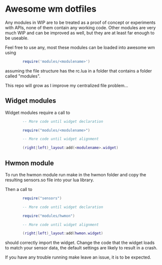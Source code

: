 # Awesome wm dotfiles

Any modules in WIP are to be treated as a proof of concept or experiments with
APIs, none of them contain any working code. Other modules are very much WIP and
can be improved as well, but they are at least far enough to be useable.

Feel free to use any, most these modules can be loaded into awesome wm using

```lua
        require('modules/<modulename>')
```

assuming the file structure has the rc.lua in a folder that contains a folder
called "modules".

This repo will grow as I improve my centralized file problem...


## Widget modules

Widget modules require a call to

```lua
        -- More code until widget declaration

        require("modules/<modulename>")

        -- More code until widget alignment

        (right|left)_layout:add(<modulename>.widget)
```

## Hwmon module

To run the hwmon module run make in the hwmon folder and copy the resulting
sensors.so file into your lua library.

Then a call to

```lua
        require("sensors")

        -- More code until widget declaration

        require("modules/hwmon")

        -- More code until widget alignment

        (right|left)_layout:add(hwmon.widget)
```

should correctly import the widget. Change the code that the widget loads to
match your sensor data, the default settings are likely to result in a crash.

If you have any trouble running make leave an issue, it is to be expected.
